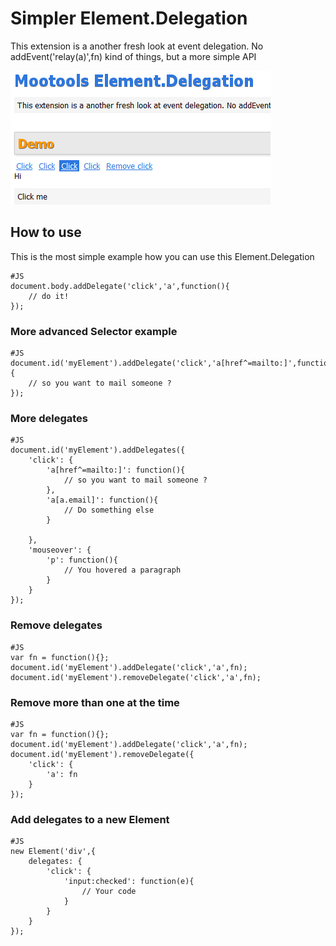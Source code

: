 Simpler Element.Delegation
=======================

This extension is a another fresh look at event delegation. No addEvent('relay(a)',fn) kind of things, but a more simple API

![Screenshot](http://github.com/arian/Element.Delegation/raw/master/screenshot.png)

How to use
----------

This is the most simple example how you can use this Element.Delegation

	#JS
    document.body.addDelegate('click','a',function(){
    	// do it!
    });
    
### More advanced Selector example

	#JS
	document.id('myElement').addDelegate('click','a[href^=mailto:]',function(){
		// so you want to mail someone ?
	});

### More delegates

	#JS
	document.id('myElement').addDelegates({
		'click': {
			'a[href^=mailto:]': function(){
				// so you want to mail someone ?
			},
			'a[a.email]': function(){
				// Do something else
			}
			
		},
		'mouseover': {
			'p': function(){
				// You hovered a paragraph
			}
		}
	});
	

### Remove delegates

	#JS
	var fn = function(){};
	document.id('myElement').addDelegate('click','a',fn);	
	document.id('myElement').removeDelegate('click','a',fn);


### Remove more than one at the time

	#JS
	var fn = function(){};
	document.id('myElement').addDelegate('click','a',fn);	
	document.id('myElement').removeDelegate({
		'click': {
			'a': fn
		}
	});


### Add delegates to a new Element

	#JS
	new Element('div',{
		delegates: {
			'click': {
				'input:checked': function(e){
					// Your code
				}
			}
		}
	});
